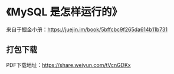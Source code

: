 # 《MySQL 是怎样运行的》
来自于掘金小册：https://juejin.im/book/5bffcbc9f265da614b11b731

## 打包下载
PDF下载地址：https://share.weiyun.com/tVcnGDKx
